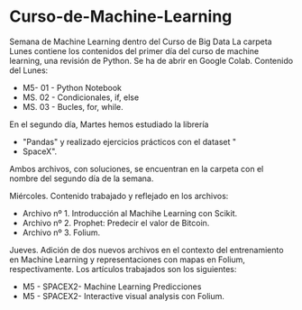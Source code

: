 # Curso-de-Machine-Learning
Semana de Machine Learning dentro del Curso de Big Data
La carpeta Lunes contiene los contenidos del primer día del curso de machine learning, una revisión de Python.
Se ha de abrir en Google Colab.
Contenido del Lunes:

- M5- 01 - Python Notebook
- MS. 02 - Condicionales, if, else
- MS. 03 - Bucles, for, while.
  
En el segundo día, Martes hemos estudiado la librería 

- "Pandas" y realizado ejercicios prácticos con el dataset "
- SpaceX".

Ambos archivos, con soluciones, se encuentran en la carpeta con el nombre del segundo día de la semana.

Miércoles. Contenido trabajado y reflejado en los archivos:

- Archivo nº 1. Introducción al Machihe Learning con Scikit.
- Archivo nº 2. Prophet: Predecir el valor de Bitcoin.
- Archivo nº 3. Folium.

Jueves. Adición de dos nuevos archivos en el contexto del entrenamiento en Machine Learning y representaciones con mapas en Folium, respectivamente. Los artículos trabajados son los siguientes:

- M5 - SPACEX2- Machine Learning Predicciones
- M5 - SPACEX2- Interactive visual analysis con Folium.
